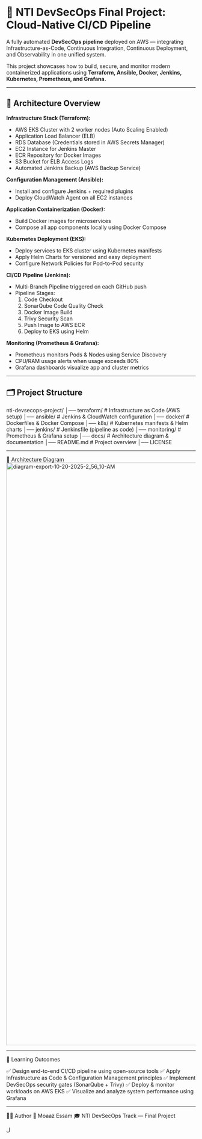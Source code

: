 # 🚀 NTI DevSecOps Final Project: Cloud-Native CI/CD Pipeline

A fully automated **DevSecOps pipeline** deployed on AWS — integrating Infrastructure-as-Code, Continuous Integration, Continuous Deployment, and Observability in one unified system.

This project showcases how to build, secure, and monitor modern containerized applications using **Terraform, Ansible, Docker, Jenkins, Kubernetes, Prometheus, and Grafana.**

------------------------------------------------------------

## 🧱 Architecture Overview

**Infrastructure Stack (Terraform):**
- AWS EKS Cluster with 2 worker nodes (Auto Scaling Enabled)
- Application Load Balancer (ELB)
- RDS Database (Credentials stored in AWS Secrets Manager)
- EC2 Instance for Jenkins Master
- ECR Repository for Docker Images
- S3 Bucket for ELB Access Logs
- Automated Jenkins Backup (AWS Backup Service)

**Configuration Management (Ansible):**
- Install and configure Jenkins + required plugins  
- Deploy CloudWatch Agent on all EC2 instances

**Application Containerization (Docker):**
- Build Docker images for microservices  
- Compose all app components locally using Docker Compose

**Kubernetes Deployment (EKS):**
- Deploy services to EKS cluster using Kubernetes manifests  
- Apply Helm Charts for versioned and easy deployment  
- Configure Network Policies for Pod-to-Pod security

**CI/CD Pipeline (Jenkins):**
- Multi-Branch Pipeline triggered on each GitHub push  
- Pipeline Stages:
  1. Code Checkout  
  2. SonarQube Code Quality Check  
  3. Docker Image Build  
  4. Trivy Security Scan  
  5. Push Image to AWS ECR  
  6. Deploy to EKS using Helm

**Monitoring (Prometheus & Grafana):**
- Prometheus monitors Pods & Nodes using Service Discovery  
- CPU/RAM usage alerts when usage exceeds 80%  
- Grafana dashboards visualize app and cluster metrics

--------------------------------------------------

## 🗂️ Project Structure
nti-devsecops-project/
│── terraform/ # Infrastructure as Code (AWS setup)
│── ansible/ # Jenkins & CloudWatch configuration
│── docker/ # Dockerfiles & Docker Compose
│── k8s/ # Kubernetes manifests & Helm charts
│── jenkins/ # Jenkinsfile (pipeline as code)
│── monitoring/ # Prometheus & Grafana setup
│── docs/ # Architecture diagram & documentation
│── README.md # Project overview
│── LICENSE

-----------------------------------------------------

📸 Architecture Diagram
<img width="2458" height="1551" alt="diagram-export-10-20-2025-2_56_10-AM" src="https://github.com/user-attachments/assets/7f56c164-f300-4c1c-9f25-c149044ca0d0" />

-------------------------------------------------

🧠 Learning Outcomes

✅ Design end-to-end CI/CD pipeline using open-source tools
✅ Apply Infrastructure as Code & Configuration Management principles
✅ Implement DevSecOps security gates (SonarQube + Trivy)
✅ Deploy & monitor workloads on AWS EKS
✅ Visualize and analyze system performance using Grafana

------------------------------------------------
🧑‍💻 Author
👤 Moaaz Essam
🎓 NTI DevSecOps Track — Final Project




ل


